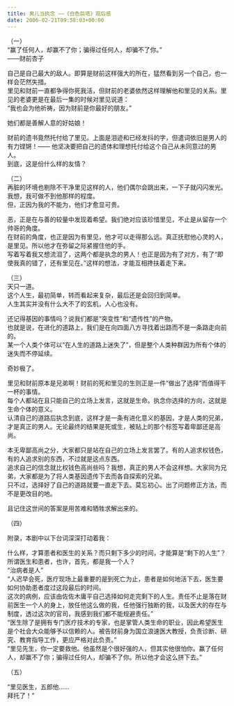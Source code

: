 ```yaml
---   
title: 男儿当执念 ——《白色巨塔》观后感   
date: 2006-02-21T09:58:03+00:00   
---   
```

（一）   
“赢了任何人，却赢不了你；骗得过任何人，却骗不了你。”   
——财前杏子   
   
自己是自己最大的敌人。即算是财前这样强大的所在，猛然看到另一个自己，也一样会茫然失措。   
里见和财前一直都争得你死我活，但财前的老婆依然这样理解他和里见的关系。里见的老婆更是在最后一集的时候对里见说道：   
“我也会为他祈祷，因为财前是你最好的朋友。”   
   
她们都是善解人意的好姑娘！   
   
财前的遗书竟然托付给了里见。上面是泪迹和已经发抖的字，但遣词依旧是男人的有力铿锵！—— 他坚决要把自己的遗体和理想托付给这个自己从未同意过的男人。   
到底，这是份什么样的友情？   
   
（二）   
再脏的环境也剔除不干净里见这样的人，他们偶尔会跳出来，一下子就闪闪发光。   
我想，我可做不到他那样的程度。   
但，正因为我的不能为，他们才愈显可贵。   
   
恶，正是在与善的较量中发现着希望。我们绝对应该珍惜里见，不止是从留存一个帅哥的角度。   
在财前的角度，也正是因为有里见，他才可以走得那么远。真正抚慰他心灵的人，是里见。所以他才在弥留之际紧握住他的手。   
写着写着我又想流泪了，这两个都是执念的男人！也正是因为有了对方，有了“即使我真的错了，还有里见在。”这样的想法，才能互相搀扶着走下来。   
   
（三）   
天只一道。   
这个人生，最初简单，转而看起来复杂，最后还是会回归到简单。   
人生其实并没有什么大不了的玄机，人心也没有。   
   
还记得基因的事情吗？说我们都是“突变性”和“遗传性”的产物。   
也就是说，在进化的道路上，我们是在向四面八方寻找着出路而不是一条路走向前的。   
某一个人类个体可以“在人生的道路上迷失了”，但是整个人类种群因为所有个体的迷失而不停延续。   
   
奇妙极了。   
   
里见和财前原本是兄弟啊！财前的死和里见的生则正是一件“做出了选择”而值得干一杯的事情。   
每个人都站在且只能自己的立场上发言，这就是生命。执念你选择的方向，这就是生命个体的意义。   
认清自己的道路后执念到底，这样才是一条有进化意义的基因，才是人类的兄弟，才是真正的男人。无论最终的结果是死或生，被贴上的那个标签写着卑鄙还是高尚。   
   
本无卑鄙高尚之分，大家都只是站在自己的立场上发言罢了。有的人追求权钱色，有的人追求别的东西，不过就是这点东西。   
追求自己的信念就比权钱色高尚些吗？我想，真正的男人不会这样想。大家同为兄弟，大家都是为了将人类基因遗传下去而各自探索的兄弟。   
只不过，选择好了自己的道路就要一直走下去。莫忘初心。出了问题修正方法，而不是更改目的地。   
   
且记住这世间的答案是用苦难和牺牲求解出来的。   
   
（四）   
   
附录，本剧中以下台词深深打动着我：   
   
什么样，才算患者和医生的关系？而只剩下多少的时间，才能算是“剩下的人生”？   
所谓医生和患者，也许，首先，都是我一个人？   
“治病者是人”   
“人迟早会死，医疗现场上最重要的是到死亡为止，患者是如何地活下去，医生要如何协助患者度过这段最后的时间。   
这次的病例，应该由佐佐木庸平自己选择如何走完剩下的人生。责任不止是落在财前医生一个人的身上，放任他这么做的我，任他强行独断的我，以及医大的存在与制度，透过这次的官司，我感到我们都不能规避责任。”   
“医生除了是拥有专门医疗技术的专家，也是掌管人类生命的职业，因此希望医生是个社会大众能够予以信赖的人。被告财前身为国立浪速医大教授，负责诊断、研究、教育指导工作，更应严格对此负责。”   
“里见先生，你一定要救他。他虽然是个很好强的人，但其实他很怕你。赢了任何人，却赢不了你；骗得过任何人，却骗不了你。所以他才会这么拼下去。”   
   
（五）   
   
“里见医生，五郎他……   
 拜托了！”   
